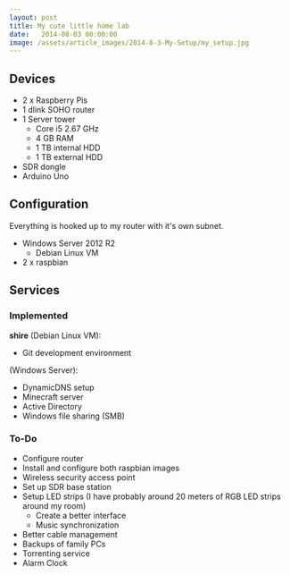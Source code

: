 ```yaml
---
layout: post
title: My cute little home lab
date:   2014-08-03 00:00:00
image: /assets/article_images/2014-8-3-My-Setup/my_setup.jpg
---
```


## Devices

- 2 x Raspberry Pis
- 1 dlink SOHO router
- 1 Server tower
  - Core i5 2.67 GHz
  - 4 GB RAM
  - 1 TB internal HDD
  - 1 TB external HDD
- SDR dongle
- Arduino Uno

## Configuration

Everything is hooked up to my router with it's own subnet. 

- Windows Server 2012 R2
  - Debian Linux VM
- 2 x raspbian

## Services

### Implemented

**shire** (Debian Linux VM):

- Git development environment

(Windows Server):

- DynamicDNS setup
- Minecraft server
- Active Directory
- Windows file sharing (SMB)

### To-Do

- Configure router
- Install and configure both raspbian images
- Wireless security access point
- Set up SDR base station
- Setup LED strips (I have probably around 20 meters of RGB LED strips around my room)
  - Create a better interface 
  - Music synchronization
- Better cable management
- Backups of family PCs
- Torrenting service
- Alarm Clock


